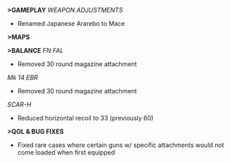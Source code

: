 **>GAMEPLAY**
*WEAPON ADJUSTMENTS*
- Renamed Japanese Ararebo to Mace

**>MAPS**

**>BALANCE**
*FN FAL*
- Removed 30 round magazine attachment

*Mk 14 EBR*
- Removed 30 round magazine attachment

*SCAR-H*
- Reduced horizontal recoil to 33 (previously 60)

**>QOL & BUG FIXES**
- Fixed rare cases where certain guns w/ specific attachments would not come loaded when first equipped